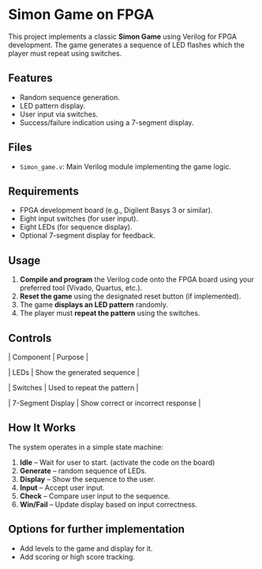 # Simon Game on FPGA

This project implements a classic **Simon Game** using Verilog for FPGA development. 
The game generates a sequence of LED flashes which the player must repeat using switches. 

## Features

- Random sequence generation.
- LED pattern display.
- User input via switches.
- Success/failure indication using a 7-segment display.

## Files

- `Simon_game.v`: Main Verilog module implementing the game logic.

## Requirements

- FPGA development board (e.g., Digilent Basys 3 or similar).
- Eight input switches (for user input).
- Eight LEDs (for sequence display).
- Optional 7-segment display for feedback.

## Usage

1. **Compile and program** the Verilog code onto the FPGA board using your preferred tool (Vivado, Quartus, etc.).
2. **Reset the game** using the designated reset button (if implemented).
3. The game **displays an LED pattern** randomly.
4. The player must **repeat the pattern** using the switches.

## Controls

| Component         | Purpose                             |

| LEDs              | Show the generated sequence         |

| Switches          | Used to repeat the pattern          |

| 7-Segment Display | Show correct or incorrect response  |

## How It Works

The system operates in a simple state machine:
1. **Idle** – Wait for user to start. (activate the code on the board)
2. **Generate** – random sequence of LEDs.
3. **Display** – Show the sequence to the user.
4. **Input** – Accept user input.
5. **Check** – Compare user input to the sequence.
6. **Win/Fail** – Update display based on input correctness.

## Options for further implementation

- Add levels to the game and display for it.
- Add scoring or high score tracking.
